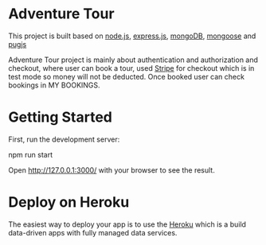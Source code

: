 # Adventure Tour

This project is built based on [node.js](https://nodejs.org/en), [express.js](https://expressjs.com/), [mongoDB](https://www.mongodb.com/), [mongoose](https://mongoosejs.com/) and [pugjs](https://pugjs.org/api/getting-started.html)

Adventure Tour project is mainly about authentication and authorization and checkout, where user can book a tour, used [Stripe](https://stripe.com/in) for checkout which is in test mode so money will not be deducted. Once booked user can check bookings in MY BOOKINGS.

# Getting Started

First, run the development server:

npm run start

Open http://127.0.0.1:3000/ with your browser to see the result.

# Deploy on Heroku

The easiest way to deploy your app is to use the [Heroku](https://www.heroku.com/) which is a build data-driven apps with fully managed data services.
